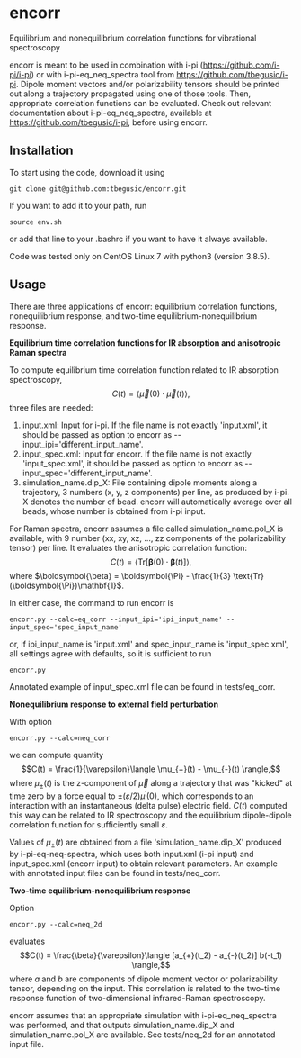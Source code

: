 # encorr
Equilibrium and nonequilibrium correlation functions for vibrational spectroscopy

encorr is meant to be used in combination with i-pi (https://github.com/i-pi/i-pi) or with i-pi-eq_neq_spectra tool from https://github.com/tbegusic/i-pi. Dipole moment vectors and/or 
polarizability tensors should be printed out along a trajectory propagated using one of those tools. Then, appropriate correlation functions can be evaluated.
Check out relevant documentation about i-pi-eq_neq_spectra, available at https://github.com/tbegusic/i-pi, before using encorr.

## Installation
To start using the code, download it using
```
git clone git@github.com:tbegusic/encorr.git
```
If you want to add it to your path, run
```
source env.sh
```
or add that line to your .bashrc if you want to have it always available.

Code was tested only on CentOS Linux 7 with python3 (version 3.8.5).

## Usage
There are three applications of encorr: equilibrium correlation functions, nonequilibrium response, and two-time equilibrium-nonequilibrium response.

**Equilibrium time correlation functions for IR absorption and anisotropic Raman spectra**

To compute equilibrium time correlation function related to IR absorption spectroscopy,
$$C(t) = \langle \vec{\mu}(0) \cdot \vec{\mu}(t) \rangle,$$
three files are needed: 
1. input.xml: Input for i-pi. If the file name is not exactly 'input.xml', it should be passed as option to encorr as --input_ipi='different_input_name'.
2. input_spec.xml: Input for encorr. If the file name is not exactly 'input_spec.xml', it should be passed as option to encorr as --input_spec='different_input_name'.
3. simulation_name.dip_X: File containing dipole moments along a trajectory, 3 numbers (x, y, z components) per line, as produced by i-pi. 
X denotes the number of bead.  encorr will automatically average over all beads, whose number is obtained from i-pi input.

For Raman spectra, encorr assumes a file called simulation_name.pol_X is available, with 9 number (xx, xy, xz, ..., zz components of the polarizability tensor) per line.
It evaluates the anisotropic correlation function:
$$C(t) = \langle \text{Tr}[\boldsymbol{\beta}(0) \cdot \boldsymbol{\beta}(t)]\rangle,$$
where $\boldsymbol{\beta} = \boldsymbol{\Pi} - \frac{1}{3} \text{Tr}(\boldsymbol{\Pi})\mathbf{1}$.

In either case, the command to run encorr is
```
encorr.py --calc=eq_corr --input_ipi='ipi_input_name' --input_spec='spec_input_name'
```
or, if ipi_input_name is 'input.xml' and spec_input_name is 'input_spec.xml', all settings agree with defaults, so it is sufficient to run
```
encorr.py
```
Annotated example of input_spec.xml file can be found in tests/eq_corr.

**Nonequilibrium response to external field perturbation**

With option
```
encorr.py --calc=neq_corr
```
we can compute quantity
$$C(t) = \frac{1}{\varepsilon}\langle \mu_{+}(t) - \mu_{-}(t) \rangle,$$
where $\mu_{\pm}(t)$ is the z-component of $\vec{\mu}$ along a trajectory that was "kicked" at time zero by a force equal to $\pm (\varepsilon / 2) \mu^{\prime}(0)$, 
which corresponds to an interaction with an instantaneous (delta pulse) electric field. $C(t)$ computed this way can be related to IR spectroscopy and the 
equilibrium dipole-dipole correlation function for sufficiently small $\varepsilon$.

Values of $\mu_{\pm}(t)$ are obtained from a file 'simulation_name.dip_X' produced by i-pi-eq-neq-spectra,
which uses both input.xml (i-pi input) and input_spec.xml (encorr input) to obtain relevant parameters.
An example with annotated input files can be found in tests/neq_corr.

**Two-time equilibrium-nonequilibrium response**

Option
```
encorr.py --calc=neq_2d
```
evaluates
$$C(t) = \frac{\beta}{\varepsilon}\langle [a_{+}(t_2) - a_{-}(t_2)] b(-t_1) \rangle,$$
where $a$ and $b$ are components of dipole moment vector or polarizability tensor, depending on the input.
This correlation is related to the two-time response function of two-dimensional infrared-Raman spectroscopy.

encorr assumes that an appropriate simulation with i-pi-eq_neq_spectra was performed, and that outputs simulation_name.dip_X and simulation_name.pol_X are available.
See tests/neq_2d for an annotated input file.

